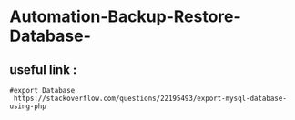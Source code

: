 # Automation-Backup-Restore-Database-




## useful link :
    #export Database 
     https://stackoverflow.com/questions/22195493/export-mysql-database-using-php